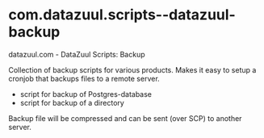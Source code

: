 # com.datazuul.scripts--datazuul-backup
datazuul.com - DataZuul Scripts: Backup

Collection of backup scripts for various products. Makes it easy to setup a cronjob that backups files to a remote server.

- script for backup of Postgres-database
- script for backup of a directory 

Backup file will be compressed and can be sent (over SCP) to another server. 
